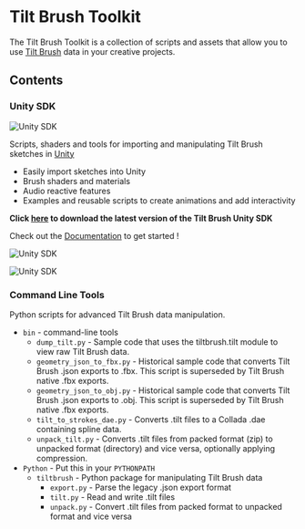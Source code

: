# Tilt Brush Toolkit

The Tilt Brush Toolkit is a collection of scripts and assets that allow you to use [Tilt Brush](http://g.co/tiltbrush) data in your creative projects.

## Contents

### Unity SDK

![Unity SDK](https://lh5.googleusercontent.com/L9TPJtUAE8ZD5Y7855zUIWFfzQ7TAihRG6JPuBKzFpQ1DIJBNtQeMwjwzJFkZW_E5klxX47vaeOsO1c=w350)

Scripts, shaders and tools for importing and manipulating Tilt Brush  sketches in [Unity](http://unity3d.com/)

* Easily import sketches into Unity
* Brush shaders and materials
* Audio reactive features
* Examples and reusable scripts to create animations and add interactivity

**Click [here](/releases) to download the latest version of the Tilt Brush Unity SDK**

Check out the [Documentation](https://docs.google.com/document/d/1YID89te9oDjinCkJ9R65bLZ3PpJk1W4S1SM2Ccc6-9w) to get started !

![Unity SDK](http://i.imgur.com/VLWEkV6.png?1)

![Unity SDK](http://i.imgur.com/UdJg4Tz.gif)

### Command Line Tools
Python scripts for advanced Tilt Brush data manipulation.

 * `bin` - command-line tools
   * `dump_tilt.py` - Sample code that uses the tiltbrush.tilt module to view raw Tilt Brush data.
   * `geometry_json_to_fbx.py` - Historical sample code that converts Tilt Brush .json exports to .fbx. This script is superseded by Tilt Brush native .fbx exports.
   * `geometry_json_to_obj.py` - Historical sample code that converts Tilt Brush .json exports to .obj. This script is superseded by Tilt Brush native .fbx exports.
   * `tilt_to_strokes_dae.py` - Converts .tilt files to a Collada .dae containing spline data.
   * `unpack_tilt.py` - Converts .tilt files from packed format (zip) to unpacked format (directory) and vice versa, optionally applying compression.
 * `Python` - Put this in your `PYTHONPATH`
   * `tiltbrush` - Python package for manipulating Tilt Brush data
     * `export.py` - Parse the legacy .json export format
     * `tilt.py` - Read and write .tilt files
     * `unpack.py` - Convert .tilt files from packed format to unpacked format and vice versa